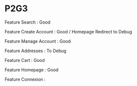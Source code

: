 # P2G3
Feature Search : Good

Feature Create Account : Good / Homepage Redirect to Debug

Feature Manage Account : Good

Feature Addresses : To Debug

Feature Cart : Good

Feature Homepage : Good

Feature Connexion :